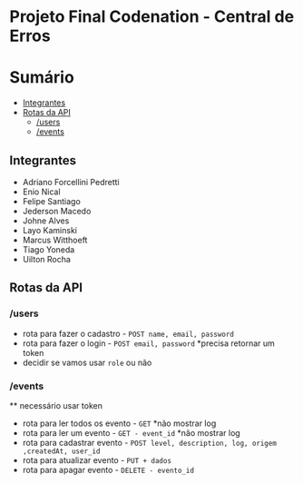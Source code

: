 # Projeto Final Codenation - Central de Erros

# Sumário

- [Integrantes](#integrantes)
- [Rotas da API](#rotas-da-api)   
  - [/users](#/users)
  - [/events](#/events)
## Integrantes
  - Adriano Forcellini Pedretti
  - Enio Nical
  - Felipe Santiago
  - Jederson Macedo
  - Johne Alves
  - Layo Kaminski
  - Marcus Witthoeft
  - Tiago Yoneda
  - Uilton Rocha

## Rotas da API

### /users
  - rota para fazer o cadastro - `POST name, email, password` 
  - rota para fazer o login - `POST email, password` *precisa retornar um token
  - decidir se vamos usar `role` ou não
  
### /events 
  ** necessário usar token
  - rota para ler todos os evento - `GET` *não mostrar log
  - rota para ler um evento - `GET - event_id` *não mostrar log
  - rota para cadastrar evento - `POST level, description, log, origem ,createdAt, user_id`
  - rota para atualizar evento - `PUT + dados`
  - rota para apagar evento - `DELETE - evento_id`
